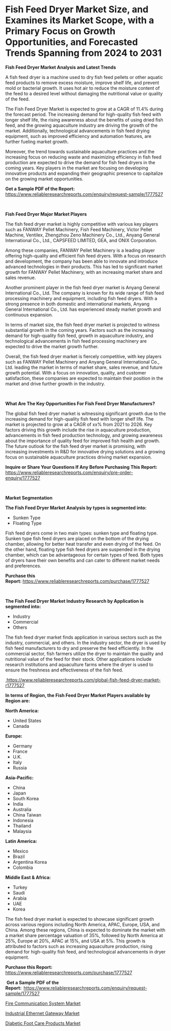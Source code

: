 <p><h1>Fish Feed Dryer Market Size, and Examines its Market Scope, with a Primary Focus on Growth Opportunities, and Forecasted Trends Spanning from 2024 to 2031</h1></p><p><strong>Fish Feed Dryer Market Analysis and Latest Trends</strong></p>
<p><p>A fish feed dryer is a machine used to dry fish feed pellets or other aquatic feed products to remove excess moisture, improve shelf life, and prevent mold or bacterial growth. It uses hot air to reduce the moisture content of the feed to a desired level without damaging the nutritional value or quality of the feed.</p><p>The Fish Feed Dryer Market is expected to grow at a CAGR of 11.4% during the forecast period. The increasing demand for high-quality fish feed with longer shelf life, the rising awareness about the benefits of using dried fish feed, and the growing aquaculture industry are driving the growth of the market. Additionally, technological advancements in fish feed drying equipment, such as improved efficiency and automation features, are further fueling market growth.</p><p>Moreover, the trend towards sustainable aquaculture practices and the increasing focus on reducing waste and maximizing efficiency in fish feed production are expected to drive the demand for fish feed dryers in the coming years. Key players in the market are focusing on developing innovative products and expanding their geographic presence to capitalize on the growing market opportunities.</p></p>
<p><strong>Get a Sample PDF of the Report:&nbsp;</strong> <a href="https://www.reliableresearchreports.com/enquiry/request-sample/1777527">https://www.reliableresearchreports.com/enquiry/request-sample/1777527</a></p>
<p>&nbsp;</p>
<p><strong>Fish Feed Dryer Major Market Players</strong></p>
<p><p>The fish feed dryer market is highly competitive with various key players such as FANWAY Pellet Machinery, Fish Feed Machinery, Victor Pellet Machine, Ventilex, Zhengzhou Zeno Machinery Co., Ltd., Anyang General International Co., Ltd., CAPSFEED LIMITED, GEA, and ONIX Corporation.</p><p>Among these companies, FANWAY Pellet Machinery is a leading player offering high-quality and efficient fish feed dryers. With a focus on research and development, the company has been able to innovate and introduce advanced technologies in their products. This has led to significant market growth for FANWAY Pellet Machinery, with an increasing market share and sales revenue.</p><p>Another prominent player in the fish feed dryer market is Anyang General International Co., Ltd. The company is known for its wide range of fish feed processing machinery and equipment, including fish feed dryers. With a strong presence in both domestic and international markets, Anyang General International Co., Ltd. has experienced steady market growth and continuous expansion.</p><p>In terms of market size, the fish feed dryer market is projected to witness substantial growth in the coming years. Factors such as the increasing demand for high-quality fish feed, growth in aquaculture industry, and technological advancements in fish feed processing machinery are expected to drive the market growth further.</p><p>Overall, the fish feed dryer market is fiercely competitive, with key players such as FANWAY Pellet Machinery and Anyang General International Co., Ltd. leading the market in terms of market share, sales revenue, and future growth potential. With a focus on innovation, quality, and customer satisfaction, these companies are expected to maintain their position in the market and drive further growth in the industry.</p></p>
<p>&nbsp;</p>
<p><strong>What Are The Key Opportunities For Fish Feed Dryer Manufacturers?</strong></p>
<p><p>The global fish feed dryer market is witnessing significant growth due to the increasing demand for high-quality fish feed with longer shelf life. The market is projected to grow at a CAGR of xx% from 2021 to 2026. Key factors driving this growth include the rise in aquaculture production, advancements in fish feed production technology, and growing awareness about the importance of quality feed for improved fish health and growth. The future outlook for the fish feed dryer market is promising, with increasing investments in R&D for innovative drying solutions and a growing focus on sustainable aquaculture practices driving market expansion.</p></p>
<p><strong>Inquire or Share Your Questions If Any Before Purchasing This Report:</strong> <a href="https://www.reliableresearchreports.com/enquiry/pre-order-enquiry/1777527">https://www.reliableresearchreports.com/enquiry/pre-order-enquiry/1777527</a></p>
<p>&nbsp;</p>
<p><strong>Market Segmentation</strong></p>
<p><strong>The Fish Feed Dryer Market Analysis by types is segmented into:</strong></p>
<p><ul><li>Sunken Type</li><li>Floating Type</li></ul></p>
<p><p>Fish feed dryers come in two main types: sunken type and floating type. Sunken type fish feed dryers are placed on the bottom of the drying chamber, allowing for better heat transfer and even drying of the feed. On the other hand, floating type fish feed dryers are suspended in the drying chamber, which can be advantageous for certain types of feed. Both types of dryers have their own benefits and can cater to different market needs and preferences.</p></p>
<p><strong>Purchase this Report:&nbsp;</strong><a href="https://www.reliableresearchreports.com/purchase/1777527">https://www.reliableresearchreports.com/purchase/1777527</a></p>
<p>&nbsp;</p>
<p><strong>The Fish Feed Dryer Market Industry Research by Application is segmented into:</strong></p>
<p><ul><li>Industry</li><li>Commercial</li><li>Others</li></ul></p>
<p><p>The fish feed dryer market finds application in various sectors such as the industry, commercial, and others. In the industry sector, the dryer is used by fish feed manufacturers to dry and preserve the feed efficiently. In the commercial sector, fish farmers utilize the dryer to maintain the quality and nutritional value of the feed for their stock. Other applications include research institutions and aquaculture farms where the dryer is used to ensure the freshness and effectiveness of the fish feed.</p></p>
<p><a href="https://www.reliableresearchreports.com/global-fish-feed-dryer-market-r1777527">&nbsp;https://www.reliableresearchreports.com/global-fish-feed-dryer-market-r1777527</a></p>
<p><strong>In terms of Region, the Fish Feed Dryer Market Players available by Region are:</strong></p>
<p>
    <p> <strong> North America: </strong>
        <ul>
            <li>United States</li>
            <li>Canada</li>
        </ul>
        </p> 
    <p> <strong> Europe: </strong>
        <ul>
            <li>Germany</li>
            <li>France</li>
            <li>U.K.</li>
            <li>Italy</li>
            <li>Russia</li>
        </ul>
        </p> 
    <p> <strong> Asia-Pacific: </strong>
        <ul>
            <li>China</li>
            <li>Japan</li>
            <li>South Korea</li>
            <li>India</li>
            <li>Australia</li>
            <li>China Taiwan</li>
            <li>Indonesia</li>
            <li>Thailand</li>
            <li>Malaysia</li>
        </ul>
        </p> 
    <p> <strong> Latin America: </strong>
        <ul>
            <li>Mexico</li>
            <li>Brazil</li>
            <li>Argentina Korea</li>
            <li>Colombia</li>
        </ul>
        </p> 
    <p> <strong> Middle East & Africa: </strong>
        <ul>
            <li>Turkey</li>
            <li>Saudi</li>
            <li>Arabia</li>
            <li>UAE</li>
            <li>Korea</li>
        </ul>
    </p>
    </p>
<p><p>The fish feed dryer market is expected to showcase significant growth across various regions including North America, APAC, Europe, USA, and China. Among these regions, China is expected to dominate the market with a market share percentage valuation of 35%, followed by North America at 25%, Europe at 20%, APAC at 15%, and USA at 5%. This growth is attributed to factors such as increasing aquaculture production, rising demand for high-quality fish feed, and technological advancements in dryer equipment.</p></p>
<p><strong>Purchase this Report: </strong><a href="https://www.reliableresearchreports.com/purchase/1777527">https://www.reliableresearchreports.com/purchase/1777527</a></p>
<p>&nbsp;<strong>Get a Sample PDF of the Report:&nbsp;&nbsp;</strong><a href="https://www.reliableresearchreports.com/enquiry/request-sample/1777527">https://www.reliableresearchreports.com/enquiry/request-sample/1777527</a></p>
<p><strong></strong></p>
<p><p><a href="https://www.linkedin.com/pulse/fire-communication-system-market-analysis-its-cagr-segmentation-knfgf?trackingId=BjYZQQBX9UgM9EWOxSGXdg%3D%3D">Fire Communication System Market</a></p><p><a href="https://www.linkedin.com/pulse/industrial-ethernet-gateway-market-size-reveals-best-qmndf?trackingId=NQntVuMyUkTyDmPXBEMAJw%3D%3D">Industrial Ethernet Gateway Market</a></p><p><a href="https://www.linkedin.com/pulse/diabetic-foot-care-products-market-exploring-share-trends-au3ze?trackingId=hvGNWiUtSospUIst1GjkRw%3D%3D">Diabetic Foot Care Products Market</a></p></p>